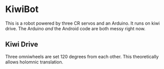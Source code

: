 # KiwiBot

This is a robot powered by three CR servos and an Arduino. It runs on kiwi drive. The Arduino _and_ the Android code are both messy right now.

## Kiwi Drive

Three omniwheels are set 120 degrees from each other. This theoretically allows holomnic translation. 